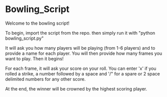 # Bowling_Script

Welcome to the bowling script!

To begin, import the script from the repo. then simply run it with "python bowling_script.py"

It will ask you how many players will be playing (from 1-6 players) and to provide a name for each player. You will then provide how many frames you want to play. Then it begins!

For each frame, it will ask your score on your roll. You can enter 'x' if you rolled a strike, a number followed by a space and '/" for a spare or 2 space delimited numbers for any other score.

At the end, the winner will be crowned by the highest scoring player.

